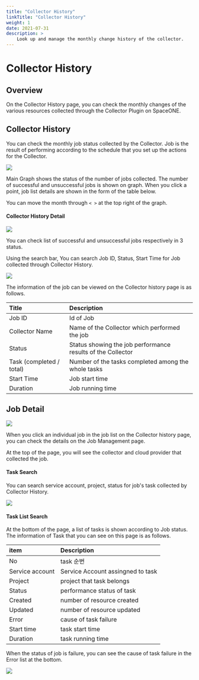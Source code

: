```yaml
---
title: "Collector History"
linkTitle: "Collector History"
weight: 1
date: 2021-07-31
description: >
    Look up and manage the monthly change history of the collector.
---
```


# Collector History

## Overview

On the Collector History page, you can check the monthly changes of the various resources collected
through the Collector Plugin on SpaceONE.

## Collector History

You can check the monthly job status collected by the Collector. Job is the result of performing according to the schedule that you set up the actions for the Collector.

![](/docs/using_spaceone_console/admin_guide/management/collector-history_img/collector-history_image_01.png)

Main Graph shows the status of the number of jobs collected. The number of successful and unsuccessful jobs is shown on graph. When you click a point, job list details are shown in the form of the table below.

You can move the month through `< >` at the top right of the graph.

#### Collector History Detail

![](/docs/using_spaceone_console/admin_guide/management/collector-history_img/collector-history_image_02.png)

 You can check list of successful and unsuccessful jobs respectively in 3 status. 

Using the search bar, You can search Job ID, Status, Start Time for Job collected through Collector History.

![](/docs/using_spaceone_console/admin_guide/management/collector-history_img/collector-history_image_03.png)

The information of the job can be viewed on the Collector history page is as follows.

| Title | Description |
| :--- | :--- |
| Job ID | Id of Job |
| Collector Name | Name of the Collector which performed the job |
| Status | Status showing the job performance results of the Collector  |
| Task \(completed / total\) | Number of the tasks completed among the whole tasks |
| Start Time | Job start time |
| Duration | Job running time |



## Job Detail

![](/docs/using_spaceone_console/admin_guide/management/collector-history_img/collector-history_image_04.png)

When you click an individual job in the job list on the Collector history page, you can check the details on the Job Management page.

At the top of the page, you will see the collector and cloud provider that collected the job.


#### Task Search

You can search service account, project, status for job's task collected by Collector History.

![](/docs/using_spaceone_console/admin_guide/management/collector-history_img/collector-history_image_05.png)

#### 

#### Task List Search

At the bottom of the page, a list of tasks is shown according to Job status. The information of Task that you can see on this page is as follows.

| item | Description |
| :--- | :--- |
| No | task 순번 |
| Service account | Service Account assingned to task |
| Project | project that task belongs |
| Status | performance status of task |
| Created | number of resource created |
| Updated | number of resource updated |
| Error | cause of task failure |
| Start time | task start time  |
| Duration | task running time |

When the status of job is failure, you can see the cause of task failure in the Error list at the bottom.

![](/docs/using_spaceone_console/admin_guide/management/collector-history_img/collector-history_image_06.png)



